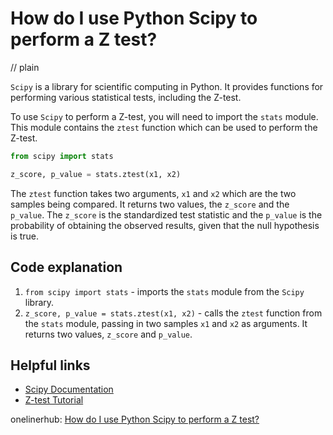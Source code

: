 # How do I use Python Scipy to perform a Z test?
// plain

`Scipy` is a library for scientific computing in Python. It provides functions for performing various statistical tests, including the Z-test.

To use `Scipy` to perform a Z-test, you will need to import the `stats` module. This module contains the `ztest` function which can be used to perform the Z-test.

```python
from scipy import stats

z_score, p_value = stats.ztest(x1, x2)
```

The `ztest` function takes two arguments, `x1` and `x2` which are the two samples being compared. It returns two values, the `z_score` and the `p_value`. The `z_score` is the standardized test statistic and the `p_value` is the probability of obtaining the observed results, given that the null hypothesis is true.

## Code explanation


1. `from scipy import stats` - imports the `stats` module from the `Scipy` library.
2. `z_score, p_value = stats.ztest(x1, x2)` - calls the `ztest` function from the `stats` module, passing in two samples `x1` and `x2` as arguments. It returns two values, `z_score` and `p_value`.

## Helpful links

- [Scipy Documentation](https://docs.scipy.org/doc/scipy/reference/stats.html)
- [Z-test Tutorial](https://machinelearningmastery.com/z-test-statistical-significance-testing/)

onelinerhub: [How do I use Python Scipy to perform a Z test?](https://onelinerhub.com/python-scipy/how-do-i-use-python-scipy-to-perform-a-z-test)